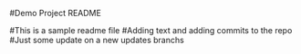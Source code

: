 #Demo Project README

#This is a sample readme file
#Adding text and adding commits to the repo
#Just some update on a new updates branchs
